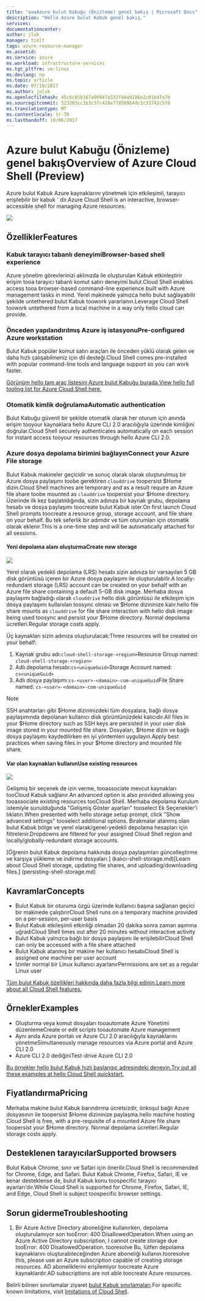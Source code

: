 ```yaml
---
title: "aaaAzure bulut Kabuğu (Önizleme) genel bakış | Microsoft Docs"
description: "Hello Azure bulut Kabuk genel bakış."
services: 
documentationcenter: 
author: jluk
manager: timlt
tags: azure-resource-manager
ms.assetid: 
ms.service: azure
ms.workload: infrastructure-services
ms.tgt_pltfrm: vm-linux
ms.devlang: na
ms.topic: article
ms.date: 07/10/2017
ms.author: juluk
ms.openlocfilehash: 45c6c85b167a90947a333f44a9186e2c01b4fa7b
ms.sourcegitcommit: 523283cc1b3c37c428e77850964dc1c33742c5f0
ms.translationtype: MT
ms.contentlocale: tr-TR
ms.lasthandoff: 10/06/2017
---
```

# <a name="overview-of-azure-cloud-shell-preview"></a><span data-ttu-id="fd484-103">Azure bulut Kabuğu (Önizleme) genel bakış</span><span class="sxs-lookup"><span data-stu-id="fd484-103">Overview of Azure Cloud Shell (Preview)</span></span>
<span data-ttu-id="fd484-104">Azure bulut Kabuk Azure kaynaklarını yönetmek için etkileşimli, tarayıcı erişilebilir bir kabuk ' dir.</span><span class="sxs-lookup"><span data-stu-id="fd484-104">Azure Cloud Shell is an interactive, browser-accessible shell for managing Azure resources.</span></span>

![](media/overview-pic.png)

## <a name="features"></a><span data-ttu-id="fd484-105">Özellikler</span><span class="sxs-lookup"><span data-stu-id="fd484-105">Features</span></span>
### <a name="browser-based-shell-experience"></a><span data-ttu-id="fd484-106">Kabuk tarayıcı tabanlı deneyimi</span><span class="sxs-lookup"><span data-stu-id="fd484-106">Browser-based shell experience</span></span>
<span data-ttu-id="fd484-107">Azure yönetim görevlerinizi aklınızda ile oluşturulan Kabuk etkinleştirir erişim tooa tarayıcı tabanlı komut satırı deneyimi bulut.</span><span class="sxs-lookup"><span data-stu-id="fd484-107">Cloud Shell enables access tooa browser-based command-line experience built with Azure management tasks in mind.</span></span> <span data-ttu-id="fd484-108">Yerel makinede yalnızca hello bulut sağlayabilir şekilde untethered bulut Kabuk toowork yararlanın.</span><span class="sxs-lookup"><span data-stu-id="fd484-108">Leverage Cloud Shell toowork untethered from a local machine in a way only hello cloud can provide.</span></span>

### <a name="pre-configured-azure-workstation"></a><span data-ttu-id="fd484-109">Önceden yapılandırılmış Azure iş istasyonu</span><span class="sxs-lookup"><span data-stu-id="fd484-109">Pre-configured Azure workstation</span></span>
<span data-ttu-id="fd484-110">Bulut Kabuk popüler komut satırı araçları ile önceden yüklü olarak gelen ve daha hızlı çalışabilmeniz için dil desteği.</span><span class="sxs-lookup"><span data-stu-id="fd484-110">Cloud Shell comes pre-installed with popular command-line tools and language support so you can work faster.</span></span>

[<span data-ttu-id="fd484-111">Görünüm hello tam araç listesini Azure bulut Kabuğu burada.</span><span class="sxs-lookup"><span data-stu-id="fd484-111">View hello full tooling list for Azure Cloud Shell here.</span></span>](features.md#tools)

### <a name="automatic-authentication"></a><span data-ttu-id="fd484-112">Otomatik kimlik doğrulama</span><span class="sxs-lookup"><span data-stu-id="fd484-112">Automatic authentication</span></span>
<span data-ttu-id="fd484-113">Bulut Kabuğu güvenli bir şekilde otomatik olarak her oturum için anında erişim tooyour kaynaklara hello Azure CLI 2.0 aracılığıyla üzerinde kimliğini doğrular.</span><span class="sxs-lookup"><span data-stu-id="fd484-113">Cloud Shell securely authenticates automatically on each session for instant access tooyour resources through hello Azure CLI 2.0.</span></span>

### <a name="connect-your-azure-file-storage"></a><span data-ttu-id="fd484-114">Azure dosya depolama birimini bağlayın</span><span class="sxs-lookup"><span data-stu-id="fd484-114">Connect your Azure File storage</span></span>
<span data-ttu-id="fd484-115">Bulut Kabuk makineler geçicidir ve sonuç olarak olarak oluşturulmuş bir Azure dosya paylaşımı toobe gerektiren `clouddrive` toopersist $Home dizin.</span><span class="sxs-lookup"><span data-stu-id="fd484-115">Cloud Shell machines are temporary and as a result require an Azure file share toobe mounted as `clouddrive` toopersist your $Home directory.</span></span>
<span data-ttu-id="fd484-116">Üzerinde ilk kez başlatıldığında, sizin adınıza bir kaynak grubu, depolama hesabı ve dosya paylaşımı toocreate bulut Kabuk ister.</span><span class="sxs-lookup"><span data-stu-id="fd484-116">On first launch Cloud Shell prompts toocreate a resource group, storage account, and file share on your behalf.</span></span> <span data-ttu-id="fd484-117">Bu tek seferlik bir adımdır ve tüm oturumları için otomatik olarak eklenir.</span><span class="sxs-lookup"><span data-stu-id="fd484-117">This is a one-time step and will be automatically attached for all sessions.</span></span> 

#### <a name="create-new-storage"></a><span data-ttu-id="fd484-118">Yeni depolama alanı oluşturma</span><span class="sxs-lookup"><span data-stu-id="fd484-118">Create new storage</span></span>
![](media/basic-storage.png)

<span data-ttu-id="fd484-119">Yerel olarak yedekli depolama (LRS) hesabı sizin adınıza bir varsayılan 5 GB disk görüntüsü içeren bir Azure dosya paylaşımı ile oluşturulabilir.</span><span class="sxs-lookup"><span data-stu-id="fd484-119">A locally-redundant storage (LRS) account can be created on your behalf with an Azure file share containing a default 5-GB disk image.</span></span> <span data-ttu-id="fd484-120">Merhaba dosya paylaşımı bağladığı olarak `clouddrive` hello disk görüntüsü ile etkileşim için dosya paylaşımı kullanılan toosync olması ve $Home dizininize kalır.</span><span class="sxs-lookup"><span data-stu-id="fd484-120">hello file share mounts as `clouddrive` for file share interaction with hello disk image being used toosync and persist your $Home directory.</span></span> <span data-ttu-id="fd484-121">Normal depolama ücretleri.</span><span class="sxs-lookup"><span data-stu-id="fd484-121">Regular storage costs apply.</span></span>

<span data-ttu-id="fd484-122">Üç kaynakları sizin adınıza oluşturulacak:</span><span class="sxs-lookup"><span data-stu-id="fd484-122">Three resources will be created on your behalf:</span></span>
1. <span data-ttu-id="fd484-123">Kaynak grubu adı:`cloud-shell-storage-<region>`</span><span class="sxs-lookup"><span data-stu-id="fd484-123">Resource Group named: `cloud-shell-storage-<region>`</span></span>
2. <span data-ttu-id="fd484-124">Adlı depolama hesabı:`cs<uniqueGuid>`</span><span class="sxs-lookup"><span data-stu-id="fd484-124">Storage Account named: `cs<uniqueGuid>`</span></span>
3. <span data-ttu-id="fd484-125">Adlı dosya paylaşımı:`cs-<user>-<domain>-com-uniqueGuid`</span><span class="sxs-lookup"><span data-stu-id="fd484-125">File Share named: `cs-<user>-<domain>-com-uniqueGuid`</span></span>

> [!Note]
> <span data-ttu-id="fd484-126">SSH anahtarları gibi $Home dizininizdeki tüm dosyalara, bağlı dosya paylaşımında depolanan kullanıcı disk görüntünüzdeki kalıcıdır.</span><span class="sxs-lookup"><span data-stu-id="fd484-126">All files in your $Home directory such as SSH keys are persisted in your user disk image stored in your mounted file share.</span></span> <span data-ttu-id="fd484-127">Dosyaları, $Home dizin ve bağlı dosya paylaşımı kaydedilirken en iyi yöntemleri uygulayın.</span><span class="sxs-lookup"><span data-stu-id="fd484-127">Apply best practices when saving files in your $Home directory and mounted file share.</span></span>

#### <a name="use-existing-resources"></a><span data-ttu-id="fd484-128">Var olan kaynakları kullanın</span><span class="sxs-lookup"><span data-stu-id="fd484-128">Use existing resources</span></span>
![](media/advanced-storage.png)

<span data-ttu-id="fd484-129">Gelişmiş bir seçenek de izin verme, tooassociate mevcut kaynakları tooCloud Kabuk sağlanır.</span><span class="sxs-lookup"><span data-stu-id="fd484-129">An advanced option is also provided allowing you tooassociate existing resources tooCloud Shell.</span></span> <span data-ttu-id="fd484-130">Merhaba depolama Kurulum istemiyle sunulduğunda "Gelişmiş Göster ayarları" tooselect Ek Seçenekler'i tıklatın.</span><span class="sxs-lookup"><span data-stu-id="fd484-130">When presented with hello storage setup prompt, click "Show advanced settings" tooselect additional options.</span></span> <span data-ttu-id="fd484-131">Bırakmalar atanmış olan bulut Kabuk bölge ve yerel olarak/genel-yedekli depolama hesapları için filtrelenir.</span><span class="sxs-lookup"><span data-stu-id="fd484-131">Dropdowns are filtered for your assigned Cloud Shell region and locally/globally-redundant storage accounts.</span></span>

<span data-ttu-id="fd484-132">[Öğrenin bulut Kabuk depolama hakkında dosya paylaşımları güncelleştirme ve karşıya yükleme ve indirme dosyaları.] (kalıcı-shell-storage.md)</span><span class="sxs-lookup"><span data-stu-id="fd484-132">[Learn about Cloud Shell storage, updating file shares, and uploading/downloading files.] (persisting-shell-storage.md)</span></span>

## <a name="concepts"></a><span data-ttu-id="fd484-133">Kavramlar</span><span class="sxs-lookup"><span data-stu-id="fd484-133">Concepts</span></span>
* <span data-ttu-id="fd484-134">Bulut Kabuk bir oturuma özgü üzerinde kullanıcı başına sağlanan geçici bir makinede çalıştırır</span><span class="sxs-lookup"><span data-stu-id="fd484-134">Cloud Shell runs on a temporary machine provided on a per-session, per-user basis</span></span>
* <span data-ttu-id="fd484-135">Bulut Kabuk etkileşimli etkinliği olmadan 20 dakika sonra zaman aşımına uğradı</span><span class="sxs-lookup"><span data-stu-id="fd484-135">Cloud Shell times out after 20 minutes without interactive activity</span></span>
* <span data-ttu-id="fd484-136">Bulut Kabuk yalnızca bağlı bir dosya paylaşımı ile erişilebilir</span><span class="sxs-lookup"><span data-stu-id="fd484-136">Cloud Shell can only be accessed with a file share attached</span></span>
* <span data-ttu-id="fd484-137">Bulut Kabuk atanmış bir makine her kullanıcı hesabı</span><span class="sxs-lookup"><span data-stu-id="fd484-137">Cloud Shell is assigned one machine per user account</span></span>
* <span data-ttu-id="fd484-138">İzinler normal bir Linux kullanıcı ayarlanır</span><span class="sxs-lookup"><span data-stu-id="fd484-138">Permissions are set as a regular Linux user</span></span>

[<span data-ttu-id="fd484-139">Tüm bulut Kabuk özellikleri hakkında daha fazla bilgi edinin.</span><span class="sxs-lookup"><span data-stu-id="fd484-139">Learn more about all Cloud Shell features.</span></span>](features.md)

## <a name="examples"></a><span data-ttu-id="fd484-140">Örnekler</span><span class="sxs-lookup"><span data-stu-id="fd484-140">Examples</span></span>
* <span data-ttu-id="fd484-141">Oluşturma veya komut dosyaları tooautomate Azure Yönetimi düzenleme</span><span class="sxs-lookup"><span data-stu-id="fd484-141">Create or edit scripts tooautomate Azure management</span></span>
* <span data-ttu-id="fd484-142">Aynı anda Azure portalı ve Azure CLI 2.0 aracılığıyla kaynaklarını yönetme</span><span class="sxs-lookup"><span data-stu-id="fd484-142">Simultaneously manage resources via Azure portal and Azure CLI 2.0</span></span>
* <span data-ttu-id="fd484-143">Azure CLI 2.0 dediğini</span><span class="sxs-lookup"><span data-stu-id="fd484-143">Test-drive Azure CLI 2.0</span></span>

[<span data-ttu-id="fd484-144">Bu örnekler hello bulut Kabuk hızlı başlangıç adresindeki deneyin.</span><span class="sxs-lookup"><span data-stu-id="fd484-144">Try out all these examples at hello Cloud Shell quickstart.</span></span>](quickstart.md)

## <a name="pricing"></a><span data-ttu-id="fd484-145">Fiyatlandırma</span><span class="sxs-lookup"><span data-stu-id="fd484-145">Pricing</span></span>
<span data-ttu-id="fd484-146">Merhaba makine bulut Kabuk barındırma ücretsizdir, önkoşul bağlı Azure dosyasının ile toopersist $Home dizininize paylaşma.</span><span class="sxs-lookup"><span data-stu-id="fd484-146">hello machine hosting Cloud Shell is free, with a pre-requisite of a mounted Azure file share toopersist your $Home directory.</span></span> <span data-ttu-id="fd484-147">Normal depolama ücretleri.</span><span class="sxs-lookup"><span data-stu-id="fd484-147">Regular storage costs apply.</span></span>

## <a name="supported-browsers"></a><span data-ttu-id="fd484-148">Desteklenen tarayıcılar</span><span class="sxs-lookup"><span data-stu-id="fd484-148">Supported browsers</span></span>
<span data-ttu-id="fd484-149">Bulut Kabuk Chrome, sınır ve Safari için önerilir.</span><span class="sxs-lookup"><span data-stu-id="fd484-149">Cloud Shell is recommended for Chrome, Edge, and Safari.</span></span> <span data-ttu-id="fd484-150">Bulut Kabuk Chrome, Firefox, Safari, IE ve kenar desteklense de, bulut Kabuk konu toospecific tarayıcı ayarları'dır.</span><span class="sxs-lookup"><span data-stu-id="fd484-150">While Cloud Shell is supported for Chrome, Firefox, Safari, IE, and Edge, Cloud Shell is subject toospecific browser settings.</span></span>

## <a name="troubleshooting"></a><span data-ttu-id="fd484-151">Sorun giderme</span><span class="sxs-lookup"><span data-stu-id="fd484-151">Troubleshooting</span></span>
1. <span data-ttu-id="fd484-152">Bir Azure Active Directory aboneliğine kullanırken, depolama oluşturulamıyor son tooError: 400 DisallowedOperation.</span><span class="sxs-lookup"><span data-stu-id="fd484-152">When using an Azure Active Directory subscription, I cannot create storage due tooError: 400 DisallowedOperation.</span></span> <span data-ttu-id="fd484-153">tooresolve Bu, lütfen depolama kaynaklarını oluşturabileceğinden Azure aboneliği kullanın.</span><span class="sxs-lookup"><span data-stu-id="fd484-153">tooresolve this, please use an Azure subscription capable of creating storage resources.</span></span> <span data-ttu-id="fd484-154">AD aboneliklerini erişilemiyor toocreate Azure kaynaklardır.</span><span class="sxs-lookup"><span data-stu-id="fd484-154">AD subscriptions are not able toocreate Azure resources.</span></span>

<span data-ttu-id="fd484-155">Belirli bilinen sınırlamalar ziyaret [bulut Kabuk sınırlamaları](limitations.md).</span><span class="sxs-lookup"><span data-stu-id="fd484-155">For specific known limitations, visit [limitations of Cloud Shell](limitations.md).</span></span>
